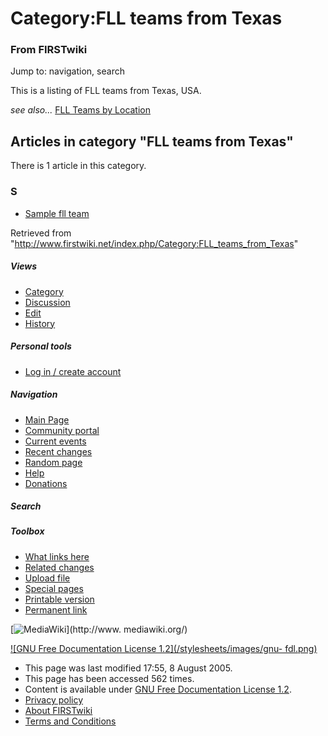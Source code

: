 # Category:FLL teams from Texas

### From FIRSTwiki

Jump to: navigation, search

This is a listing of FLL teams from Texas, USA.

_see also..._ [FLL Teams by Location](/index.php/FLL_Teams_by_Location "FLL
Teams by Location" )

  

## Articles in category "FLL teams from Texas"

There is 1 article in this category.

### S

  * [Sample fll team](/index.php/Sample_fll_team "Sample fll team" )

Retrieved from
"<http://www.firstwiki.net/index.php/Category:FLL_teams_from_Texas>"

##### Views

  * [Category](/index.php/Category:FLL_teams_from_Texas)
  * [Discussion](/index.php?title=Category_talk:FLL_teams_from_Texas&action=edit)
  * [Edit](/index.php?title=Category:FLL_teams_from_Texas&action=edit)
  * [History](/index.php?title=Category:FLL_teams_from_Texas&action=history)

##### Personal tools

  * [Log in / create account](/index.php?title=Special:Userlogin&returnto=Category:FLL_teams_from_Texas)

[](/index.php/Main_Page "Main Page" )

##### Navigation

  * [Main Page](/index.php/Main_Page)
  * [Community portal](/index.php/FIRSTwiki:Community_portal)
  * [Current events](/index.php/Current_events)
  * [Recent changes](/index.php/Special:Recentchanges)
  * [Random page](/index.php/Special:Random)
  * [Help](/index.php/Help:Contents)
  * [Donations](/index.php/FIRSTwiki:Site_support)

##### Search



##### Toolbox

  * [What links here](/index.php/Special:Whatlinkshere/Category:FLL_teams_from_Texas)
  * [Related changes](/index.php/Special:Recentchangeslinked/Category:FLL_teams_from_Texas)
  * [Upload file](/index.php/Special:Upload)
  * [Special pages](/index.php/Special:Specialpages)
  * [Printable version](/index.php?title=Category:FLL_teams_from_Texas&printable=yes)
  * [Permanent link](/index.php?title=Category:FLL_teams_from_Texas&oldid=40572)

[![MediaWiki](/skins/common/images/poweredby_mediawiki_88x31.png)](http://www.
mediawiki.org/)

[![GNU Free Documentation License 1.2](/stylesheets/images/gnu-
fdl.png)](http://www.gnu.org/copyleft/fdl.html)

  * This page was last modified 17:55, 8 August 2005.
  * This page has been accessed 562 times.
  * Content is available under [GNU Free Documentation License 1.2](http://www.gnu.org/copyleft/fdl.html "http://www.gnu.org/copyleft/fdl.html" ).
  * [Privacy policy](/index.php/FIRSTwiki:Privacy_policy "FIRSTwiki:Privacy policy" )
  * [About FIRSTwiki](/index.php/FIRSTwiki:About "FIRSTwiki:About" )
  * [Terms and Conditions](/index.php/FIRSTwiki:Terms_and_conditions "FIRSTwiki:Terms and conditions" )

